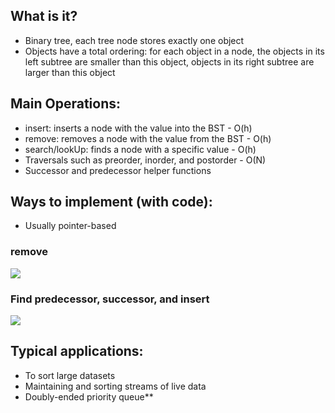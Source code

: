 ## What is it? 
- Binary tree, each tree node stores exactly one object
- Objects have a total ordering: for each object in a node, the objects in its left subtree are smaller than this object, objects in its right subtree are larger than this object 

## Main Operations: 
- insert: inserts a node with the value into the BST - O(h)
- remove: removes a node with the value from the BST - O(h)
- search/lookUp: finds a node with a specific value - O(h)
- Traversals such as preorder, inorder, and postorder - O(N)
- Successor and predecessor helper functions
    
## Ways to implement (with code): 
- Usually pointer-based 
### remove
![](https://lh7-rt.googleusercontent.com/docsz/AD_4nXfmdEr1fhD9cdrMqX6Ys4Pjbm3DKWQHWD_q3LS0kkui3G9pK48e22Ufd8U6opNYRr6h3_dbTzFIm5XF5M2qv5QqeLFnnT5pIwVkbe08-Isp2tzWf8GHsIKN6aLjUZT982R2s2w2TeF7eGoRjJa0THP0in5z?key=XhkMf58gaLDvjQ-n-P1QIg)
### Find predecessor, successor, and insert
![](https://lh7-rt.googleusercontent.com/docsz/AD_4nXdb4jX9h00udTYFn0_Dp0SkR4XctwXpMnIgijsFKacAVBfVJ6sTfkIP4Or3JQ3lGU7LSA9DUOvhrtQQqaSSKyIoF99TfWa9msCVOg4E-KG5xEjV7d1FeWxRsDXcrRqiX2BNAey1ICO0xRumuIOIXVqAwSsc?key=XhkMf58gaLDvjQ-n-P1QIg)
## Typical applications: 
- To sort large datasets
- Maintaining and sorting streams of live data
- Doubly-ended priority queue**